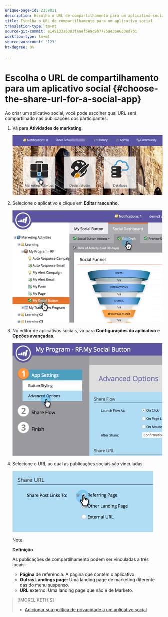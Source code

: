 ```yaml
---
unique-page-id: 2359811
description: Escolha o URL de compartilhamento para um aplicativo social - Documentos do Marketing - Documentação do produto
title: Escolha o URL de compartilhamento para um aplicativo social
translation-type: tm+mt
source-git-commit: e149133a5383faaef5e9c9b7775ae36e633ed7b1
workflow-type: tm+mt
source-wordcount: '123'
ht-degree: 0%

---
```



# Escolha o URL de compartilhamento para um aplicativo social {#choose-the-share-url-for-a-social-app}

Ao criar um aplicativo social, você pode escolher qual URL será compartilhado nas publicações dos participantes.

1. Vá para **Atividades de marketing**.

   ![](assets/login-marketing-activities-1.png)

1. Selecione o aplicativo e clique em **Editar rascunho**.

   ![](assets/image2015-4-21-11-3a12-3a12.png)

1. No editor de aplicativos sociais, vá para **Configurações do aplicativo** e **Opções avançadas**.

   ![](assets/image2015-4-21-11-3a14-3a46.png)

1. Selecione o URL ao qual as publicações sociais são vinculadas.

   ![](assets/image2015-4-21-11-3a15-3a26.png)

   >[!NOTE]
   >
   >**Definição**
   >
   >
   >As publicações de compartilhamento podem ser vinculadas a três locais:
   >
   >    
   >    
   >    * **Página** de referência: A página que contém o aplicativo.
   >    * **Outras Landings page**: Uma landing page de marketing diferente das do menu suspenso.
   >    * **URL** externo: Uma landing page que não é de Marketo.


>[!MORELIKETHIS]
>
>* [Adicionar sua política de privacidade a um aplicativo social](add-your-privacy-policy-to-a-social-app.md)

>



